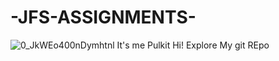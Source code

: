 # -JFS-ASSIGNMENTS-
![0_JkWEo400nDymhtnl](https://user-images.githubusercontent.com/98642641/158440337-14273c58-0557-4398-99af-76ed706782fe.png)
It's me Pulkit Hi!
Explore My git REpo
